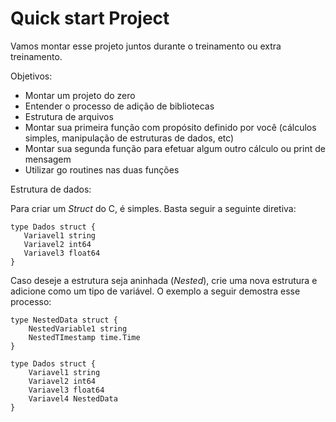 # Quick start Project

Vamos montar esse projeto juntos durante o treinamento ou extra treinamento.

Objetivos:

* Montar um projeto do zero
* Entender o processo de adição de bibliotecas
* Estrutura de arquivos
* Montar sua primeira função com propósito definido por você (cálculos simples, manipulação de estruturas de dados, etc)
* Montar sua segunda função para efetuar algum outro cálculo ou print de mensagem
* Utilizar go routines nas duas funções


Estrutura de dados:

Para criar um *Struct* do C, é simples. Basta seguir a seguinte diretiva:

```
type Dados struct {
   Variavel1 string
   Variavel2 int64
   Variavel3 float64 
}
```

Caso deseje a estrutura seja aninhada (*Nested*), crie uma nova estrutura e adicione como um tipo de variável. O exemplo a seguir demostra esse processo:
```
type NestedData struct {
    NestedVariable1 string
    NestedTImestamp time.Time
}

type Dados struct {
    Variavel1 string
    Variavel2 int64
    Variavel3 float64 
    Variavel4 NestedData 
}
```